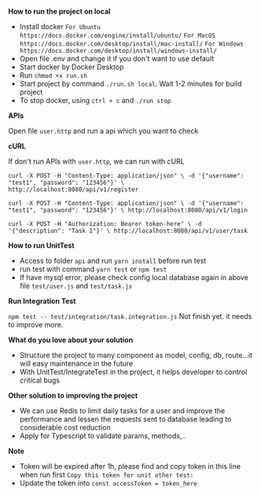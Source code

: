 **How to run the project on local**
- Install docker 
`For Ubuntu https://docs.docker.com/engine/install/ubuntu/`
`For MacOS https://docs.docker.com/desktop/install/mac-install/`
`For Windows https://docs.docker.com/desktop/install/windows-install/`
- Open file .env and change it if you don't want to use default
- Start docker by Docker Desktop
- Run `chmod +x run.sh`
- Start project by command `./run.sh local`. Wait 1-2 minutes for build project
- To stop docker, using `ctrl + c` and `./run stop`

**APIs**

Open file `user.http` and run a api which you want to check

**cURL**

If don't run APIs with `user.http`, we can run with cURL

`curl -X POST -H "Content-Type: application/json" \
    -d '{"username": "test1", "password": "123456"}' \
    http://localhost:8080/api/v1/register`

`curl -X POST -H "Content-Type: application/json" \
    -d '{"username": "test1", "password": "123456"}' \
    http://localhost:8080/api/v1/login`

`curl -X POST -H "Authorization: Bearer token-here" \
    -d '{"description": "Task 1"}' \
    http://localhost:8080/api/v1/user/task`


**How to run UnitTest**

- Access to folder `api` and run `yarn install` before run test
- run test with command `yarn test` or `npm test`
- If have mysql error, please check config local database again in above file `test/user.js` and `test/task.js`

**Run Integration Test**

`npm test -- test/integration/task.integration.js`
Not finish yet. it needs to improve more. 

**What do you love about your solution**

- Structure the project to many component as model, config, db, route...it will easy maintenance in the future
- With UnitTest/IntegrateTest in the project, it helps developer to control critical bugs

**Other solution to improving the project**

- We can use Redis to limit daily tasks for a user and improve the performance and lessen the requests sent to database leading to considerable cost reduction
- Apply for Typescript to validate params, methods,..

**Note**

- Token will be expired after 1h, please find and copy token in this line when run first `Copy this token for unit other test:`
- Update the token into `const accessToken = token_here`
